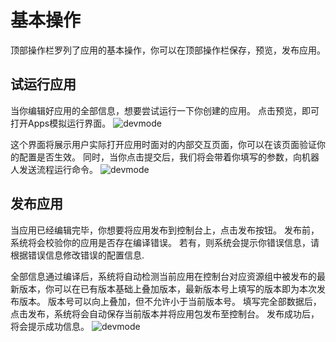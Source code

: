 # 基本操作

顶部操作栏罗列了应用的基本操作，你可以在顶部操作栏保存，预览，发布应用。

## 试运行应用
当你编辑好应用的全部信息，想要尝试运行一下你创建的应用。
点击预览，即可打开Apps模拟运行界面。
![devmode](https://docimages.blob.core.chinacloudapi.cn/images/Kris/Apps/runApps1.png)

这个界面将展示用户实际打开应用时面对的内部交互页面，你可以在该页面验证你的配置是否生效。
同时，当你点击提交后，我们将会带着你填写的参数，向机器人发送流程运行命令。
![devmode](https://docimages.blob.core.chinacloudapi.cn/images/Kris/Apps/runApps2.png)



## 发布应用
当应用已经编辑完毕，你想要将应用发布到控制台上，点击发布按钮。
发布前，系统将会校验你的应用是否存在编译错误。
若有，则系统会提示你错误信息，请根据错误信息修改错误的配置信息.

全部信息通过编译后，系统将自动检测当前应用在控制台对应资源组中被发布的最新版本，你可以在已有版本基础上叠加版本，最新版本号上填写的版本即为本次发布版本。
版本号可以向上叠加，但不允许小于当前版本号。
填写完全部数据后，点击发布，系统将会自动保存当前版本并将应用包发布至控制台。
发布成功后，将会提示成功信息。
![devmode](https://docimages.blob.core.chinacloudapi.cn/images/Kris/AppsV2/publicapps.png)

